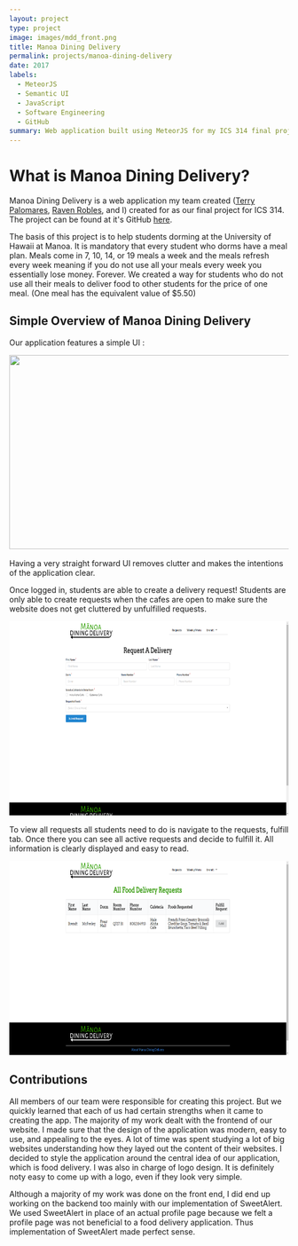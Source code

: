 ```yaml
---
layout: project
type: project
image: images/mdd_front.png
title: Manoa Dining Delivery
permalink: projects/manoa-dining-delivery
date: 2017
labels:
  - MeteorJS
  - Semantic UI
  - JavaScript
  - Software Engineering
  - GitHub
summary: Web application built using MeteorJS for my ICS 314 final project.
---
```


# What is Manoa Dining Delivery?

Manoa Dining Delivery is a web application my team created ([Terry Palomares](https://github.com/terrypalo), [Raven Robles](https://github.com/r-robles), and I) created for
as our final project for ICS 314. The project can be found at it's GitHub [here](https://github.com/innovation-manoa/manoa-dining-delivery).

The basis of this project is to help students dorming at the University of Hawaii at Manoa. It is mandatory that every student who dorms have a meal plan. Meals come in 7, 10, 14, or 19 meals a week
and the meals refresh every week meaning if you do not use all your meals every week you essentially lose money. Forever. We created a way for students who do not use all their meals to deliver food to other
students for the price of one meal. (One meal has the equivalent value of $5.50)

## Simple Overview of Manoa Dining Delivery

Our application features a simple UI :

<p align="center">
  <img src="../images/mdd_landing.png" height="350" width="800"/>
</p>

Having a very straight forward UI removes clutter and makes the intentions of the application clear.

Once logged in, students are able to create a delivery request! Students are only able to create requests when the cafes are open to make sure the website does not
get cluttered by unfulfilled requests. 

<p align="center">
  <img src="../images/mdd_request.png" height="350" width="800"/>
</p>

To view all requests all students need to do is navigate to the requests, fulfill tab. Once there you can see all active requests and decide to fulfill it. All information is
clearly displayed and easy to read. 

<p align="center">
  <img src="../images/mdd_fulfill2.png" height="350" width="800"/>
</p>

## Contributions

All members of our team were responsible for creating this project. But we quickly learned that each of us had certain strengths when it came to creating the app. The majority of my work
dealt with the frontend of our website. I made sure that the design of the application was modern, easy to use, and appealing to the eyes. A lot of time was spent studying a lot of big websites
understanding how they layed out the content of their websites. I decided to style the application around the central idea of our application, which is food delivery. I was also in charge of
logo design. It is definitely noty easy to come up with a logo, even if they look very simple.

Although a majority of my work was done on the front end, I did end up working on the backend too mainly with our implementation of SweetAlert. We used SweetAlert in place of an actual
profile page because we felt a profile page was not beneficial to a food delivery application. Thus implementation of SweetAlert made perfect sense.



